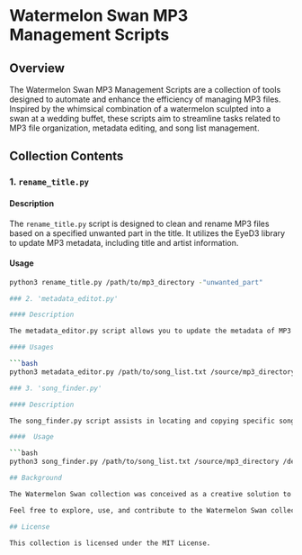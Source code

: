 # Watermelon Swan MP3 Management Scripts

## Overview

The Watermelon Swan MP3 Management Scripts are a collection of tools designed to automate and enhance the efficiency of managing MP3 files. Inspired by the whimsical combination of a watermelon sculpted into a swan at a wedding buffet, these scripts aim to streamline tasks related to MP3 file organization, metadata editing, and song list management.

## Collection Contents

### 1. `rename_title.py`

#### Description

The `rename_title.py` script is designed to clean and rename MP3 files based on a specified unwanted part in the title. It utilizes the EyeD3 library to update MP3 metadata, including title and artist information.

#### Usage

```bash
python3 rename_title.py /path/to/mp3_directory -"unwanted_part"

### 2. 'metadata_editot.py'

#### Description 

The metadata_editor.py script allows you to update the metadata of MP3 files in a given directory. It reads a list of songs from a text file and assigns artist and title information based on the filenames. The script utilizes the EyeD3 library for metadata manipulation.

#### Usages

```bash
python3 metadata_editor.py /path/to/song_list.txt /source/mp3_directory /destination/mp3_directory

### 3. 'song_finder.py' 

#### Description

The song_finder.py script assists in locating and copying specific songs from a source directory to a destination directory. It reads a list of songs from a text file, searches for them in the source directory, and copies them to the destination directory. The script logs the process and any missing songs.

####  Usage

```bash
python3 song_finder.py /path/to/song_list.txt /source/mp3_directory /destination/mp3_directory

## Background

The Watermelon Swan collection was conceived as a creative solution to streamline MP3 file management, inspired by a watermelon swan sculpture at a wedding buffet. The scripts cater to music enthusiasts, DJs, or anyone looking to automate and enhance the organization of their MP3 files.

Feel free to explore, use, and contribute to the Watermelon Swan collection! Issues and pull requests are welcome.

## License

This collection is licensed under the MIT License.

